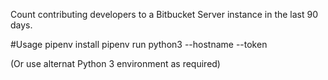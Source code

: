 Count contributing developers to a Bitbucket Server instance in the last 90 days.

#Usage
pipenv install
pipenv run python3 --hostname <your-bbserver-hostname> --token <access-token>

(Or use alternat Python 3 environment as required)
